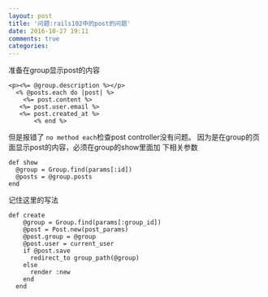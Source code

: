```yaml
---
layout: post
title: '问题:rails102中的post的问题'
date: 2016-10-27 19:11
comments: true
categories: 
---
```

准备在group显示post的内容
```
<p><%= @group.description %></p>
  <% @posts.each do |post| %>
    <%= post.content %>
   <%= post.user.email %>
   <%= post.created_at %>
       <% end %>
```
但是报错了 `no method each`检查post controller没有问题。
因为是在group的页面显示post的内容，必须在group的show里面加
下相关参数
```
def show
  @group = Group.find(params[:id])
  @posts = @group.posts
end
```
记住这里的写法

```
def create
    @group = Group.find(params[:group_id])
    @post = Post.new(post_params)
    @post.group = @group
    @post.user = current_user
    if @post.save
      redirect_to group_path(@group)
    else
      render :new
    end
  end
 ```
